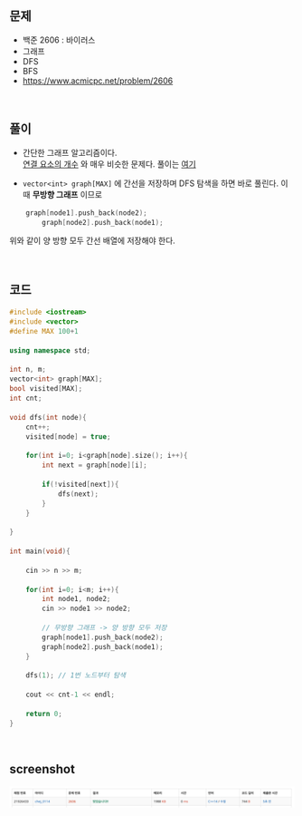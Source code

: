 ## 문제
- 백준 2606 : 바이러스
- 그래프
- DFS
- BFS
- https://www.acmicpc.net/problem/2606

<br/>

## 풀이
- 간단한 그래프 알고리즘이다.      
  [연결 요소의 개수](https://www.acmicpc.net/problem/11724) 와 매우 비슷한 문제다. 풀이는 [여기](https://github.com/ChoiEunji0114/Algorithm-study/blob/master/posts/boj-11724.md)

- `vector<int> graph[MAX]` 에 간선을 저장하며 DFS 탐색을 하면 바로 풀린다. 이 때 **무방향 그래프** 이므로 

```c++
	graph[node1].push_back(node2);
        graph[node2].push_back(node1);
```

위와 같이 양 방향 모두 간선 배열에 저장해야 한다.

<br/>

## 코드

```c++
#include <iostream>
#include <vector>
#define MAX 100+1

using namespace std;

int n, m;
vector<int> graph[MAX];
bool visited[MAX];
int cnt;

void dfs(int node){
    cnt++;
    visited[node] = true;
    
    for(int i=0; i<graph[node].size(); i++){
        int next = graph[node][i];
        
        if(!visited[next]){
            dfs(next);
        }
    }
    
}

int main(void){
    
    cin >> n >> m;
    
    for(int i=0; i<m; i++){
        int node1, node2;
        cin >> node1 >> node2;
        
        // 무방향 그래프 -> 양 방향 모두 저장
        graph[node1].push_back(node2);
        graph[node2].push_back(node1);
    }
    
    dfs(1); // 1번 노드부터 탐색

    cout << cnt-1 << endl;
    
    return 0;
}
```
<br/>


## screenshot
![screenshot](./screenshots/boj2606.png)


